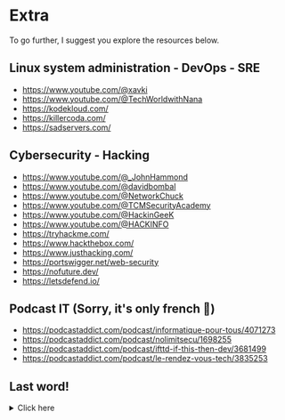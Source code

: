 # Extra

To go further, I suggest you explore the resources below.

## Linux system administration - DevOps - SRE

- https://www.youtube.com/@xavki
- https://www.youtube.com/@TechWorldwithNana
- https://kodekloud.com/
- https://killercoda.com/
- https://sadservers.com/


## Cybersecurity - Hacking

- https://www.youtube.com/@_JohnHammond
- https://www.youtube.com/@davidbombal
- https://www.youtube.com/@NetworkChuck
- https://www.youtube.com/@TCMSecurityAcademy
- https://www.youtube.com/@HackinGeeK
- https://www.youtube.com/@HACKINFO
- https://tryhackme.com/
- https://www.hackthebox.com/
- https://www.justhacking.com/
- https://portswigger.net/web-security
- https://nofuture.dev/
- https://letsdefend.io/


## Podcast IT (Sorry, it's only french 🙈)

- https://podcastaddict.com/podcast/informatique-pour-tous/4071273
- https://podcastaddict.com/podcast/nolimitsecu/1698255
- https://podcastaddict.com/podcast/ifttd-if-this-then-dev/3681499
- https://podcastaddict.com/podcast/le-rendez-vous-tech/3835253


## Last word!

<details>
 <summary>Click here</summary>
 May your life not be a barren one. - Be useful. - Leave your mark.
    <br>
 St Josemaria, (Way no. 1).
</details>

